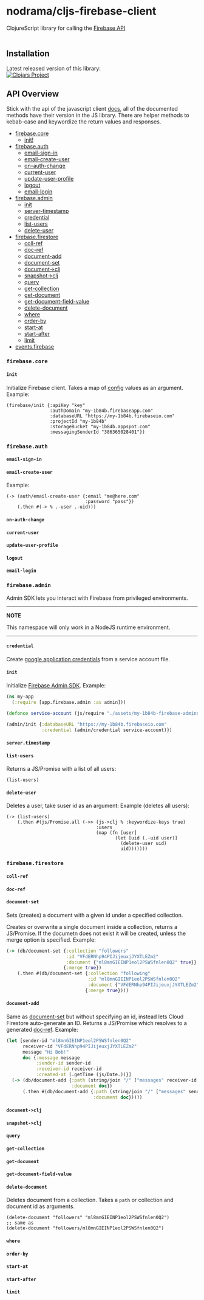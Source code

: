 # nodrama/cljs-firebase-client

ClojureScript library for calling the [Firebase API](https://firebase.google.com) <br>
<br>

## Installation
Latest released version of this library: <br>
[![Clojars Project]()](https://clojars.org/nodrama/cljs-firebase-client)

## API Overview

Stick with the api of the javascript client [docs](https://firebase.google.com/docs/web/setup), all of the documented methods have their version in the JS library.
There are helper methods to kebab-case and keywordize the return values and responses.

- [firebase.core](#core)
  - [init!](#init)
- [firebase.auth](#auth)
  - [email-sign-in](#email-sign-in)
  - [email-create-user](#email-create-user)
  - [on-auth-change](#on-auth-change)
  - [current-user](#current-user)
  - [update-user-profile](#update-user-profile)
  - [logout](#logout)
  - [email-login](#email-login)
- [firebase.admin](#admin)
   - [init](#init)
   - [server-timestamp](#server-timestamp)
   - [credential](#credential)
   - [list-users](#list-users)
   - [delete-user](#delete-user)
- [firebase.firestore](#firebase.firestore)
   - [coll-ref](#coll-ref)
   - [doc-ref](#doc-ref)
   - [document-add](#document-add)
   - [document-set](#document-set)
   - [document->clj](#document->clj)
   - [snapshot->clj](#snapshot->clj)
   - [query](#query)
   - [get-collection](#get-collection)
   - [get-document](#get-document)
   - [get-document-field-value](#get-document-field-value)
   - [delete-document](#delete-document)
   - [where](#where)
   - [order-by](#order-by)
   - [start-at](#start-at)
   - [start-after](#start-after)
   - [limit](#limit)
- [events.firebase](#events)

### <a name="firebase.core"></a>`firebase.core`

#### <a name="init"></a>`init`

Initialize Firebase client. Takes a map of [config](https://firebase.google.com/docs/web/setup) values as an argument. Example:

```
(firebase/init {:apiKey "key"
                :authDomain "my-1b84b.firebaseapp.com"
                :databaseURL "https://my-1b84b.firebaseio.com"
                :projectId "my-1b84b"
                :storageBucket "my-1b84b.appspot.com"
                :messagingSenderId "386365028401"})
```
### <a name="firebase.auth"></a>`firebase.auth`

#### <a name="email-sign-in"></a>`email-sign-in`

#### <a name="email-create-user"></a>`email-create-user`

Example:

```
(-> (auth/email-create-user {:email "me@here.com"
                             :password "pass"})
    (.then #(-> % .-user .-uid)))
```

#### <a name="on-auth-change"></a>`on-auth-change`

#### <a name="current-user"></a>`current-user`

#### <a name="update-user-profile"></a>`update-user-profile`

#### <a name="logout"></a>`logout`

#### <a name="email-login"></a>`email-login`

### <a name="firebase.admin"></a>`firebase.admin`

Admin SDK lets you interact with Firebase from privileged environments.

---
**NOTE**

This namespace will only work in a NodeJS runtime environment.

---

#### <a name="credential"></a>`credential`

Create [google application credentials](https://cloud.google.com/docs/authentication/production#providing_credentials_to_your_application) from a service account file.

#### <a name="init"></a>`init`

Initialize [Firebase Admin SDK](https://firebase.google.com/docs/admin/setup/#initialize_the_sdk). Example:

```clojure
(ns my-app
  (:require [app.firebase.admin :as admin]))

(defonce service-account (js/require "./assets/my-1b84b-firebase-adminsdk-svaar-a0a51894fa.json"))

(admin/init {:databaseURL "https://my-1b84b.firebaseio.com"
             :credential (admin/credential service-account)})
```

#### <a name="server.timestamp"></a>`server.timestamp`

#### <a name="list-users"></a>`list-users`

Returns a JS/Promise with a list of all users:

```
(list-users)
```
#### <a name="delete-user"></a>`delete-user`

Deletes a user, take suser id as an argument:
Example (deletes all users):

```
(-> (list-users)
    (.then #(js/Promise.all (->> (js->clj % :keywordize-keys true)
                                 :users
                                 (map (fn [user]
                                        (let [uid (.-uid user)]
                                          (delete-user uid)
                                          uid)))))))
```

### <a name="firebase.firestore"></a>`firebase.firestore`

#### <a name="coll-ref"></a>`coll-ref`

#### <a name="doc-ref"></a>`doc-ref`

#### <a name="document-set"></a>`document-set`

Sets (creates) a document with a given id under a cpecified collection.

Creates or overwrite a single document inside a collection, returns a JS/Promise.
If the documetn does not exist it will be created, unless the merge option is specified.
Example:

```clojure
(-> (db/document-set {:collection "followers"
                      :id "VFdERNhp94PIJijeuxjJYXTLEZm2"
                      :document {"ml8mnGIEINP1eol2PSWSfnlen0Q2" true}}
                     {:merge true})
    (.then #(db/document-set {:collection "following"
                              :id "ml8mnGIEINP1eol2PSWSfnlen0Q2"
                              :document {"VFdERNhp94PIJijeuxjJYXTLEZm2" true}}
                             {:merge true})))
```

#### <a name="document-add"></a>`document-add`

Same as [document-set](#document-set) but without specifying an id, instead lets Cloud Firestore auto-generate an ID.
Returns a JS/Promise which resolves to a generated [doc-ref](#doc-ref).
Example:

```clojure
(let [sender-id "ml8mnGIEINP1eol2PSWSfnlen0Q2"
      receiver-id "VFdERNhp94PIJijeuxjJYXTLEZm2"
      message "Hi Bob!"
      doc {:message message
           :sender-id sender-id
           :receiver-id receiver-id
           :created-at (.getTime (js/Date.))}]
  (-> (db/document-add {:path (string/join "/" ["messages" receiver-id sender-id])
                        :document doc})
      (.then #(db/document-add {:path (string/join "/" ["messages" sender-id receiver-id])
                                :document doc}))))
```


#### <a name="document->clj"></a>`document->clj`

#### <a name="snapshot->clj"></a>`snapshot->clj`

#### <a name="query"></a>`query`

#### <a name="get-collection"></a>`get-collection`

#### <a name="get-document"></a>`get-document`

#### <a name="get-document-field-value"></a>`get-document-field-value`

#### <a name="delete-document"></a>`delete-document`

Deletes document from a collection. Takes a `path` or collection and document id as arguments.

```
(delete-document "followers" "ml8mnGIEINP1eol2PSWSfnlen0Q2")
;; same as
(delete-document "followers/ml8mnGIEINP1eol2PSWSfnlen0Q2")
```
#### <a name="where"></a>`where`

#### <a name="order-by"></a>`order-by`

#### <a name="start-at"></a>`start-at`

#### <a name="start-after"></a>`start-after`

#### <a name="limit"></a>`limit`
